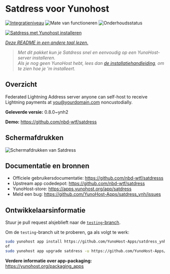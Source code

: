 <!--
NB: Deze README is automatisch gegenereerd door <https://github.com/YunoHost/apps/tree/master/tools/readme_generator>
Hij mag NIET handmatig aangepast worden.
-->

# Satdress voor Yunohost

[![Integratieniveau](https://apps.yunohost.org/badge/integration/satdress)](https://ci-apps.yunohost.org/ci/apps/satdress/)
![Mate van functioneren](https://apps.yunohost.org/badge/state/satdress)
![Onderhoudsstatus](https://apps.yunohost.org/badge/maintained/satdress)

[![Satdress met Yunohost installeren](https://install-app.yunohost.org/install-with-yunohost.svg)](https://install-app.yunohost.org/?app=satdress)

*[Deze README in een andere taal lezen.](./ALL_README.md)*

> *Met dit pakket kun je Satdress snel en eenvoudig op een YunoHost-server installeren.*  
> *Als je nog geen YunoHost hebt, lees dan [de installatiehandleiding](https://yunohost.org/install), om te zien hoe je 'm installeert.*

## Overzicht

Federated Lightning Address server anyone can self-host to receive Lightning payments at you@yourdomain.com noncustodially.


**Geleverde versie:** 0.8.0~ynh2

**Demo:** <https://github.com/nbd-wtf/satdress>

## Schermafdrukken

![Schermafdrukken van Satdress](./doc/screenshots/example.jpg)

## Documentatie en bronnen

- Officiele gebruikersdocumentatie: <https://github.com/nbd-wtf/satdresss>
- Upstream app codedepot: <https://github.com/nbd-wtf/satdress>
- YunoHost-store: <https://apps.yunohost.org/app/satdress>
- Meld een bug: <https://github.com/YunoHost-Apps/satdress_ynh/issues>

## Ontwikkelaarsinformatie

Stuur je pull request alsjeblieft naar de [`testing`-branch](https://github.com/YunoHost-Apps/satdress_ynh/tree/testing).

Om de `testing`-branch uit te proberen, ga als volgt te werk:

```bash
sudo yunohost app install https://github.com/YunoHost-Apps/satdress_ynh/tree/testing --debug
of
sudo yunohost app upgrade satdress -u https://github.com/YunoHost-Apps/satdress_ynh/tree/testing --debug
```

**Verdere informatie over app-packaging:** <https://yunohost.org/packaging_apps>
